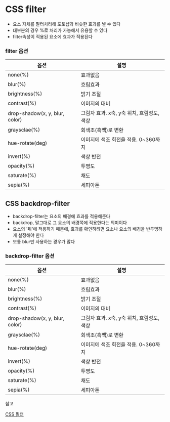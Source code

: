 # CSS filter

- 요소 자체를 필터처리해 포토샵과 비슷한 효과를 낼 수 있다
- 대부분의 경우 %로 처리가 가능해서 유용할 수 있다
- filter속성이 적용된 요소에 효과가 적용된다

### filter 옵션

|옵션|설명|
|---|---|	
|none(%)|효과없음|
|blur(%)|흐림효과|
|brightness(%)|밝기 조절|
|contrast(%)|이미지의 대비|
|drop-shadow(x, y, blur, color)|그림자 효과. x축, y축 위치, 흐림정도, 색상|
|graysclae(%)|회색조(흑백)로 변환|
|hue-rotate(deg)|이미지에 색조 회전을 적용. 0~360까지|
|invert(%)|색상 반전|
|opacity(%)|투명도|
|saturate(%)|채도|
|sepia(%)|	세피아톤|

## CSS backdrop-filter

- backdrop-filter는 요소의 배경에 효과를 적용해준다
- backdrop, 말그대로 그 요소의 배경쪽에 적용한다는 의미이다
- 요소의 '뒤'에 적용하기 때문에, 효과를 확인하려면 요소나 요소의 배경을 반투명하게 설정해야 한다
- 보통 blur만 사용하는 경우가 많다

### backdrop-filter 옵션

|옵션|설명|
|---|---|
|none(%)|효과없음|
|blur(%)|흐림효과|
|brightness(%)|밝기 조절|
|contrast(%)|이미지의 대비|
|drop-shadow(x, y, blur, color)|그림자 효과. x축, y축 위치, 흐림정도, 색상|
|graysclae(%)|회색조(흑백)로 변환|
|hue-rotate(deg)|이미지에 색조 회전을 적용. 0~360까지|
|invert(%)|	색상 반전|
|opacity(%)|	투명도|
|saturate(%)|	채도|
|sepia(%)|	세피아톤|


참고

[CSS 필터](https://developer.mozilla.org/ko/docs/Web/CSS/backdrop-filter)